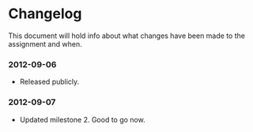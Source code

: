 # Changelog

This document will hold info about what changes have been made to the assignment and when.

### 2012-09-06

- Released publicly.

### 2012-09-07

- Updated milestone 2. Good to go now.

